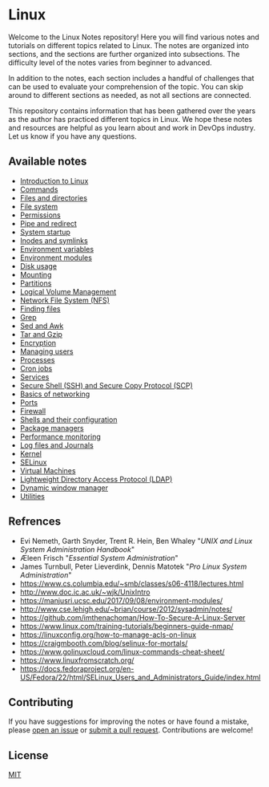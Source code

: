 # Linux
Welcome to the Linux Notes repository! Here you will find various notes and tutorials on different topics related to Linux. The notes are organized into sections, and the sections are further organized into subsections. The difficulty level of the notes varies from beginner to advanced.

In addition to the notes, each section includes a handful of challenges that can be used to evaluate your comprehension of the topic. You can skip around to different sections as needed, as not all sections are connected.

This repository contains information that has been gathered over the years as the author has practiced different topics in Linux. We hope these notes and resources are helpful as you learn about and work in DevOps industry. Let us know if you have any questions.

## Available notes

* <a href="https://github.com/djeada/Linux/blob/main/notes/introduction.md">Introduction to Linux</a>
* <a href="https://github.com/djeada/Linux/blob/main/notes/commands.md">Commands</a>
* <a href="https://github.com/djeada/Linux/blob/main/notes/files_and_dirs.md">Files and directories</a>
* <a href="https://github.com/djeada/Linux/blob/main/notes/file_system.md">File system</a>
* <a href="https://github.com/djeada/Linux/blob/main/notes/permissions.md">Permissions</a>
* <a href="https://github.com/djeada/Linux/blob/main/notes/pipe_and_redirect.md">Pipe and redirect</a>
* <a href="https://github.com/djeada/Linux/blob/main/notes/system_startup.md">System startup</a>
* <a href="https://github.com/djeada/Linux/blob/main/notes/inodes_and_symlinks.md">Inodes and symlinks</a>
* <a href="https://github.com/djeada/Linux/blob/main/notes/enviroment_variable.md">Environment variables</a>
* <a href="https://github.com/djeada/Linux/blob/main/notes/enviroment_modules.md">Environment modules</a>
* <a href="https://github.com/djeada/Linux/blob/main/notes/disk_usage.md">Disk usage</a>
* <a href="https://github.com/djeada/Linux/blob/main/notes/mounting.md">Mounting</a>
* <a href="https://github.com/djeada/Linux/blob/main/notes/partitions.md">Partitions</a>
* <a href="https://github.com/djeada/Linux/blob/main/notes/logical_volume_management.md">Logical Volume Management</a>
* <a href="https://github.com/djeada/Linux/blob/main/notes/nfs.md">Network File System (NFS)</a>
* <a href="https://github.com/djeada/Linux/blob/main/notes/finding_files.md">Finding files</a>
* <a href="https://github.com/djeada/Linux/blob/main/notes/grep.md">Grep</a>
* <a href="https://github.com/djeada/Linux/blob/main/notes/sed_and_awk.md">Sed and Awk</a>
* <a href="https://github.com/djeada/Linux/blob/main/notes/tar_and_gzip.md">Tar and Gzip</a>
* <a href="https://github.com/djeada/Linux/blob/main/notes/encryption.md">Encryption</a>
* <a href="https://github.com/djeada/Linux/blob/main/notes/managing_users.md">Managing users</a>
* <a href="https://github.com/djeada/Linux/blob/main/notes/processes.md">Processes</a>
* <a href="https://github.com/djeada/Linux/blob/main/notes/cron_jobs.md">Cron jobs</a>
* <a href="https://github.com/djeada/Linux/blob/main/notes/services.md">Services</a>
* <a href="https://github.com/djeada/Linux/blob/main/notes/ssh_and_scp.md">Secure Shell (SSH) and Secure Copy Protocol (SCP)</a>
* <a href="https://github.com/djeada/Linux/blob/main/notes/networking.md">Basics of networking</a>
* <a href="https://github.com/djeada/Linux/blob/main/notes/ports.md">Ports</a>
* <a href="https://github.com/djeada/Linux/blob/main/notes/firewall.md">Firewall</a>
* <a href="https://github.com/djeada/Linux/blob/main/notes/shells_and_bash_configuration.md">Shells and their configuration</a>
* <a href="https://github.com/djeada/Linux/blob/main/notes/package_managers.md">Package managers</a>
* <a href="https://github.com/djeada/Linux/blob/main/notes/performance_monitoring.md">Performance monitoring</a>
* <a href="https://github.com/djeada/Linux/blob/main/notes/log_files_and_journals.md">Log files and Journals</a>
* <a href="https://github.com/djeada/Linux/blob/main/notes/kernel.md">Kernel</a>
* <a href="https://github.com/djeada/Linux/blob/main/notes/selinux.md">SELinux</a>
* <a href="https://github.com/djeada/Linux/blob/main/notes/virtual_machines.md">Virtual Machines</a>
* <a href="https://github.com/djeada/Linux/blob/main/notes/ldap.md">Lightweight Directory Access Protocol (LDAP)</a>
* <a href="https://github.com/djeada/Linux/blob/main/notes/dwm.md">Dynamic window manager</a>
* <a href="https://github.com/djeada/Linux-Notes/blob/main/notes/utilities.md">Utilities</a>

## Refrences

* Evi Nemeth, Garth Snyder, Trent R. Hein, Ben Whaley "<i>UNIX and Linux System Administration Handbook</i>"
* Æleen Frisch "<i>Essential System Administration</i>"
* James Turnbull, Peter Lieverdink, Dennis Matotek "<i>Pro Linux System Administration</i>"
* https://www.cs.columbia.edu/~smb/classes/s06-4118/lectures.html
* http://www.doc.ic.ac.uk/~wjk/UnixIntro
* https://manjusri.ucsc.edu/2017/09/08/environment-modules/
* http://www.cse.lehigh.edu/~brian/course/2012/sysadmin/notes/
* https://github.com/imthenachoman/How-To-Secure-A-Linux-Server
* https://www.linux.com/training-tutorials/beginners-guide-nmap/
* https://linuxconfig.org/how-to-manage-acls-on-linux
* https://craigmbooth.com/blog/selinux-for-mortals/
* https://www.golinuxcloud.com/linux-commands-cheat-sheet/
* https://www.linuxfromscratch.org/
* https://docs.fedoraproject.org/en-US/Fedora/22/html/SELinux_Users_and_Administrators_Guide/index.html

## Contributing
If you have suggestions for improving the notes or have found a mistake, please [open an issue](https://github.com/djeada/Linux-Notes/issues) or [submit a pull request](https://github.com/djeada/Linux-Notes/pulls). Contributions are welcome!

## License
[MIT](https://choosealicense.com/licenses/mit/)
